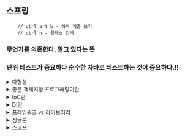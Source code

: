 ## 스프링


        // ctrl art b - 하위 계층 보기
        // ctrl n - 클래스 검색


### 무언가를 의존한다. 알고 있다는 뜻
### 단위 테스트가 중요하다 순수한 자바로 테스트하는 것이 중요하다.!!

<details>
<summary>다형성</summary>
<div markdown="1">
- 유연하고 변경에 용의하다.

1) 다형성 본질
    2) 클라이언트를 변경하지 않고, 서버의 기능을 유연하게 변경할 수 있다.
1) 역할과 구현을 분리
    2) 클라이언트는 구현대상의 내부 구조를 몰라도 된다, 구현 대상을 바꾸어도 된다. 클라이언트는 대상의 인터페이스만 알면 된다

</div>
</details>

<details>
<summary> 좋은 객체지향 프로그래밍이란</summary>
<div markdown="1">

- 클린 코드로 유명한 로버트 마틴이 좋은 객체 지향 설계 5가지 원칙을 정리
- SRP : 단일 책임 원칙
  - Single responsibility principle
  - 한 클래스는 하나의 책임만 가져야 한다
  - 하나의 책임이라는 것은 모호하다
    - 클 수 있고, 작을 수 있다.
    - 문맥과 상황에 따라 다르다
  - 중요한 기준은 변경이다. 변경이 있을 때 파급 효과가 적으면 단일 책임 원칙을 잘 따른 것
  - ex) UI 변겨으 객체의 생성과 사용을 분리
- OCP : 개방-폐쇄 원칙
  - Open/closed principle
  - 소프트웨어 요소는 확장에는 열려 있으나 변경에는 닫혀 있어여 한다.
  - 확장을 하려면 당연히 코드에 변경도 있는게 아닌가?
  - 다형성을 활용하여
  - 인터페이스를 구현한 새로운 클래슬르 하나 만들어서 새로운 기능을 구현
  - 지금까지 배운 역할과 구현의 분리를 생각해보자
- LSP : 리스코프 치환 원칙
  - Liskov substitution principle
  - 프로그램의 객체는 프로그램의 정확성을 깨뜨리지 않으으면서 하위타입의 인스턴스로 바꿀수 있어야 한다
  - 다형성에서 하위 클래스는 인터페이스 규약을 다 지켜야 한다는 것, 다형성을 지원하기 위한 원칙, 인터페이스를 구현한 구현체는 믿고 사용하려면, 이 원칙이 필요하다.
  - 컴파일 성공이 문제가 아닌 인스턴스 규칙의 문제이다
- ISP : 인터페이스 분리 원칙
  - Interface segregation principle
  - 특정 클라이언트를 위한 인터페이스 여러 개가 범용 인터페이스 하나보다 낫다
  - ex) 자동차 인터페이스 -> 운전 인터페이스 정비 인터페이스로 분리
  - ex) 사용자 클라이언트 -> 운전자 클라이언트, 정비사 클라이언트로 분리
  - 분리하면 정비 인스턴스 자체가 변혀도 운전자 클라이언트에게 영향을 주지 않음
  - 인터페이스가 명확해지고 대체 가능성이 높아진다.
- DIP : 의존관계 역전 원칙
  - Dependency inversion principle
  - 프로그래머는 "추상화에 의존해야지, 구체화에 의존하면 안된다." 의존성 중입은 이 원칙을 따르는 방법 중 하나다.
  - 쉽게 말해 구현 클래스에 의존하지 말고, 인터페이스의 의존하라는 말이다.
  - 역할에 의존하게 해야 한다. 그래야 구현체 변경에 용의하다. 구현에 의존하면 변경이 아주 어려워 진다.
  - MemberRepository m = new MemoryMemberRepository
  - MemberRepository 라는 인터페이스를 의존하고 있으면서  구현클래스 MemoryMemberRepository 도 의존한다
  - DIP 위반

### 정리
- 객체 지향의 핵심은 다형성
- 다형성 만으로는 쉽게 부품을 갈아 끼우듯이 개발할 수 없다
- 다형성 만으로는 OCP, DIP 를 지킬 수 없다
- 뭔가 더 필요하다
#### 실무 고민
- 하지만 인터페이스를 도입하면 추상화라는 비용이 발생한다.
- 기능을 확장할 가능성이 없다면, 구체 클래스를 직접 사용하고, 향후 꼭 필요할때 리팩토링해서 인터페이스를 도입하는 것도 방법이다.
</div>
</details>

<details>
<summary> IoC란</summary>
<div markdown="1">

### 제어의 역전 IoC(Inversion of Control)
- 기존 프로그램은 구현 객체가 스스로 생성하고, 연결하고, 실행 했다면 AppConfig 가 등장한 이후 구현 객체는 자신의 로직을 실행하는 것만 담당한다. 
- 이렇듯 프로그램의 제어 흐름을 직접 제어하는 것이 아니라 외부에서 관리하는 것을 제어의 역전(IoC)이라 한다. 

</div>
</details>

<details>
<summary> DI란</summary>
<div markdown="1">

### 의존관계 주입 DI(Dependency Injection)

- 우선 정적인 클래스 의존 관계와, 실행 시점에 결정되는 동적인 의존 관계가 있다.
- 예제에서 import 만 보고 OrderServiceImpl 은 MemberRepository 와 DiscountPolicy 에 의존한다는 것을 알 수 있지만 실제 실행 시점에서 어떤 객체가 실행되는 지는 알 수 없다.
- 실행 시점에 외부에서 실제 구현 객체를 생성하고 클라이언트에 전달해서 클라이언트와 서버의 실제 의존관계가 연결 되는 것을 의존관계 주입 이라고 한다.
- 의존관계 주입을 사용하면 정적인 클래스 의존관계를 변경하지 않고, 동적인 객체 인스턴스 의존관계를
  쉽게 변경할 수 있다.
</div>
</details>


<details>
<summary> 프레임워크 vs 라이브러리</summary>
<div markdown="1">

- JUnit 처럼 내가 작성한 코드를 제어하고, 대신 실행하는 것을 프레임워크라 한다.
- 내가 직접 제어의 흐름을 담당한다면 그것은 프레임워크가 아니라 라이브러리다

</div>
</details>


<details>
<summary> 싱글톤</summary>
<div markdown="1">

## 웹 애플리케이션과 싱글톤
- 주로 웹 애플리케이션은 동시에 고객들이 요청을 한다.
```java
    @Test
    @DisplayName("스프링 없는 순수한 DI 컨테이너")
    void pureContainer() {
        AppConfig appConfig = new AppConfig();

        // 1. 조회: 호출할 때 마다 객체를 생성 하는지?
        MemberService memberService1 = appConfig.memberService();

        // 2. 조회: 호출할 때 마다 객체를 생성 하는지?
        MemberService memberService2 = appConfig.memberService();

        // 참조값이 다른 것을 확인
        System.out.println("memberService1 = " + memberService1);
        System.out.println("memberService2 = " + memberService2);
    }
```
위 와 같은 코드로 호출을 할때 결과값으로
```java
memberService1 = member.MemberServiceImpl@4988d8b8
memberService2 = member.MemberServiceImpl@c0c2f8d
```
서로 다른 객체가 출력 되는것을 볼 수 있다.

그럼 그 호출이 어마어마 할탠데 나중에는 그 트래픽들을 어떻게 감당 할 것인가? 계속해서 객체를 만들어 낼 것인가? 메모리 낭비가 심해서 안된다.

해결방안은 해당 객체가 딱 1개만 생성되고, 공유하도록 설계하면 된다. - 싱글톤 패턴

### 싱글톤 패턴
- 클래스의 인스턴스가 딱 1개만 생성되는 것을 보장하는 디자인 패턴이다.
- 그래서 객체 인스턴스를 2개 이상 생성하지 못하도록 막아야 한다.
  - private 생성자를 사용해서 외부에서 임이로 new 키워드를 사용하지 못하도록 막아야 한다.

```java
public class SingleTonService {

    // 1. static 영역에 객체를 딱 1개만 생성해둔다.
    private static final SingleTonService instance = new SingleTonService();

    // 2. public 으로 열어서 객체 인스턴스가 필요하면 이  static 메서들르 통해서만 조회하도록 허용한다.
    public static SingleTonService getInstance() {
        return instance;
    }

    // 3. 생성자를 private 으로 선언해서 외부에서 new 키워드를 사용한 객체 생성을 못하게 막는다.
    private SingleTonService() {
    }
}

```
1. static 영역에 객체 instance를 미리 하나 생성해서 올려둔다.
2. 이 객체 인스턴스가 필요하면 오직 getInstance() 메서드를 통해서만 조회할 수 있다. 이 메서드를
   호출하면 항상 같은 인스턴스를 반환한다.
3. 딱 1개의 객체 인스턴스만 존재해야 하므로, 생성자를 private으로 막아서 혹시라도 외부에서 new
   키워드로 객체 인스턴스가 생성되는 것을 막는다.

```java
// Test
    @Test
    @DisplayName("싱글톤 패턴을 적용한 객체 사용")
    void singletonServiceTest() {
//        SingleTonService singleTonService = new SingleTonService();
        // 1. 조회: 호출할 때 마다 객체를 생성 하는지?
        SingleTonService instance1 = SingleTonService.getInstance();

        // 2. 조회: 호출할 때 마다 객체를 생성 하는지?
        SingleTonService instance2 = SingleTonService.getInstance();

        // 참조값이 다른 것을 확인
        System.out.println("instance1 = " + instance1);
        System.out.println("instance2 = " + instance2);

        // memberService1 != memberService1
        Assertions.assertThat(instance1).isEqualTo(instance2);

    
//instance1 = singleton.SingleTonService@22fcf7ab
//instance2 = singleton.SingleTonService@22fcf7ab

```
### 싱글톤 패턴 문제점
- 싱글톤 패턴을 구현하는 코드 자체가 많이 들어간다.
- 의존관계상 클라이언트가 구체 클래스에 의존한다 - DIP를 위반한다.
- 클라이언트가 구체 클래스에 의존해서 OCP 원칙을 위반할 가능성이 높다.
- 테스트하기 어렵다.
- 내부 속성을 변경하거나 초기화 하기 어렵다.
- private 생성자로 자식 클래스를 만들기 어렵다.
- 결론적으로 유연성이 떨어진다.
- 안티패턴으로 불리기도 한다.

### 스프링을 사용하면 싱글톤 컨테이너를 사용하면서 다양한 문제점을 해결할 수 있다.  

### 싱글톤 컨테이너
```java
    @Test
    @DisplayName("스프링 컨테이너와 싱글톤")
    void springContainer() {

        ApplicationContext ac = new AnnotationConfigApplicationContext(AppConfig.class);
        // 1. 조회: 호출할 때 마다 객체를 생성 하는지?
        MemberService memberService1 = ac.getBean("memberService", MemberService.class);

        // 2. 조회: 호출할 때 마다 객체를 생성 하는지?
        MemberService memberService2 = ac.getBean("memberService", MemberService.class);

        // 참조값이 다른 것을 확인
        System.out.println("memberService1 = " + memberService1);
        System.out.println("memberService2 = " + memberService2);

        // memberService1 != memberService1 
        Assertions.assertThat(memberService1).isSameAs(memberService2);

    }

//memberService1 = member.MemberServiceImpl@4218500f
//memberService2 = member.MemberServiceImpl@4218500f
```
위 코드와 같이 스프링 컨테이너 (싱글톤 컨테이너) 를 사용하면 고객의 요청이 올 때 마다 생성하는 것이 아니라, 이미 만들어진 객체를 공유해서 효율적으로 재사용 할 수 있다.

### 싱글톤 주의점

- 싱글톤 패턴이든, 스프링 같은 싱글톤 컨테이너를 사용하든, 객체 인스턴스를 하나만 생성해서 공유하는
싱글톤 방식은 여러 클라이언트가 하나의 같은 객체 인스턴스를 공유하기 때문에 싱글톤 객체는 상태를
유지(stateful)하게 설계하면 안된다.
- 진짜 공유필드는 조심해야 한다! 스프링 빈은 항상 무상태(stateless)로 설계하자.!!!

### @Configuration

```
@Configuration
public class AppConfig {

    // memberService 주입
    @Bean
    public MemberService memberService(){
        System.out.println("call - AppConfig.memberService");
        return new MemberServiceImpl(memberRepository());
    }

    @Bean
    public OrderService orderService() {
        System.out.println("call - AppConfig.orderService");
        return new OrderServiceImpl(memberRepository(), getDiscountPolicy());
    }

    @Bean
    public MemberRepository memberRepository() {
        System.out.println("call - AppConfig.memberRepository");
        return new MemoryMemberRepository();
    }
}

```
```java
        MemberServiceImpl memberService1 = ac.getBean("memberService", MemberServiceImpl.class);
        OrderServiceImpl orderService1 = ac.getBean("orderService", OrderServiceImpl.class);
        MemberRepository memberRepository = ac.getBean("memberRepository", MemberRepository.class);
```


- 어찌 됐든 위 코드와 같이 출력을 하면 memberRepository 는 총 3번 이 출력 되어야 한다.
```java
  "call - AppConfig.memberService"
  "call - AppConfig.memberRepository"
  "call - AppConfig.orderService"
  "call - AppConfig.memberRepository"
  "call - AppConfig.memberRepository"
```

- 하지만 memberRepository 는 하나만 출력 되는것을 볼 수 있다.
```java
  "call - AppConfig.memberService"
  "call - AppConfig.memberRepository"
  "call - AppConfig.orderService"
```

- 그 이유는 빈으로 등록 할때 임의의 클래스를 만들고 상속받아 그 임의의 클래스를 스프링 빈으로 등록한 것이다.
- 그리고 그 빈이 등록이 되어 있으면 빈을 반환하고 스프링 빈이 없으면 생성해서 스프링 빈으로 등록하고 반환하는 코드가 동적으로 만들어 진다.

편리한 자동 기능은 기본으로 사용하자(crud)
직접 등록하는 기술 자원 객체는 수동 등록(데이터 베이스, 공통 로그 등)
다형성을 적극 활용하는 비지니스 로직은 수동 등록을 고민하자


</div>
</details>



<details>
<summary> 스코프 </summary>
<div markdown="1">

## 빈 스코프 란?
- 스프링 빈이 스프링 컨테이너 시작과 함께 생성되어서 스프링 컨테이너가 종료될 때 까지 유지된다고 학습했다. 이것은 스프링 빕ㄴ이 기본적으로 싱글톤 스코프로 생성되기 때문이다. 스코프는 번역 그대로 빈이 존재할 수 있는 범위를 뜻한다.
### 스프링이 지원하는 스코프 종류
1. 싱글톤
   1. 기본 스코프, 스프링 컨테이너의 시작과 종료까지 유지되는 가장 넓은 범위의 스코프이다.
2. 프로토 타입
   1. 스프링 컨테이너는 프로토타입 빈의 생성과 의존관계 주입까지만 관여하고 더는 관리하지 않는 매우 짧은 범위의 스코프이다.
3. 웹 관련 스코프
   1. request : 웹 요청이 들어오고 나갈때 까지 유지되는 스코프 이다.
   7. session : 웹 세션이 생성되고 종료될 때 까지 유지되는 스코프이다.
   8. application : 웹의 서블릿 컨텍스와 같은 범위로 유지되는 스코프이다.


</div>
</details>
